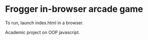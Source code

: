 Frogger in-browser arcade game
===============================

To run, launch index.html in a browser.

Academic project on OOP javascript.